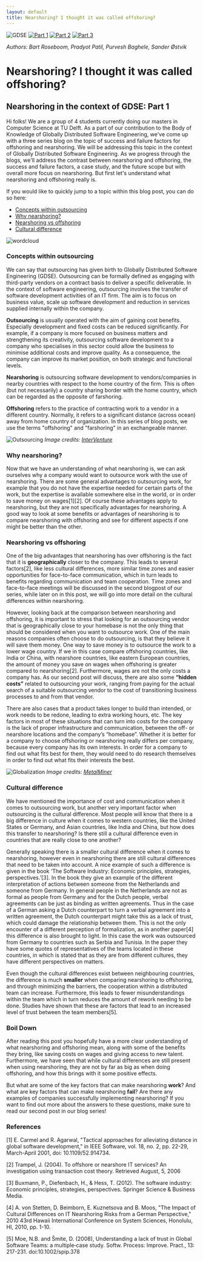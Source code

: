 ```yaml
---
layout: default
title: Nearshoring? I thought it was called offshoring?
---
```

![GDSE](https://img.shields.io/badge/GDSE-Outsourcing-brightgreen)
[![Part 1](https://img.shields.io/badge/-Part%201-red)](https://pradyot-09.github.io/GDSE2020/blog1)
[![Part 2](https://img.shields.io/badge/-Part%202-blue)](https://pradyot-09.github.io/GDSE2020/blog2)
[![Part 3](https://img.shields.io/badge/-Part%203-blue)](https://pradyot-09.github.io/GDSE2020/blog3)

*Authors: Bart Roseboom, Pradyot Patil, Purvesh Baghele, Sander Østvik*

# Nearshoring? I thought it was called offshoring?

## Nearshoring in the context of GDSE: Part 1

Hi folks! We are a group of 4 students currently doing our masters in Computer Science at TU Delft. As a part of our contribution to the Body of Knowledge of Globally Distributed Software Engineering, we've come up with a three series blog on the topic of success and failure factors for offshoring and nearshoring. We will be addressing this topic in the context of Globally Distributed Software Engineering. As we progress through the blogs, we'll address the contrast between nearshoring and offshoring, the success and failure factors, a case study, and the future scope but with overall more focus on nearshoring. But first let's understand what nearshoring and offshoring really is.

If you would like to quickly jump to a topic within this blog post, you can do so here:
* [Concepts within outsourcing](#concepts-within-outsourcing)
* [Why nearshoring?](#why-nearshoring)
* [Nearshoring vs offshoring](#nearshoring-vs-offshoring)
* [Cultural difference](#cultural-difference)

![wordcloud](images/wordcloud.png)

### Concepts within outsourcing
We can say that outsourcing has given birth to Globally Distributed Software Engineering  (GDSE). Outsourcing can be formally defined as engaging with third-party vendors on a contract basis to deliver a specific deliverable. In the context of software engineering, outsourcing involves the transfer of software development activities of an IT firm. The aim is to focus on business value, scale up software development and reduction in services supplied internally within the company. 

**Outsourcing** is usually operated with the aim of gaining cost benefits. Especially development and fixed costs can be reduced significantly. For example, if a company is more focused on business matters and strengthening its creativity, outsourcing software development to a company who specialises in this sector could allow the business to minimise additional costs and improve quality. As a consequence, the company can improve its market position, on both strategic and functional levels.

**Nearshoring** is outsourcing software development to vendors/companies in nearby countries with respect to the home country of the firm. This is often (but not necessarily) a country sharing border with the home country, which can be regarded as the opposite of farshoring.

**Offshoring** refers to the practice of contracting work to a vendor in a different country. Normally, it refers to a significant distance (across ocean) away from home country of organization. In this series of blog posts, we use the terms "offshoring" and "farshoring" in an exchangeable manner.

![Outsourcing](images/outsourcing.png)
*Image credits: [InterVenture](https://www.interventure.info/blog/offshoring-nearshoring-onshoring-outsourcing-characteristics-differences/)*

### Why nearshoring?
Now that we have an understanding of what nearshoring is, we can ask ourselves why a company would want to outsource work with the use of nearshoring. There are some general advantages to outsourcing work, for example that you do not have the expertise needed for certain parts of the work, but the expertise is available somewhere else in the world, or in order to save money on wages[1][2]. Of course these advantages apply to nearshoring, but they are not specifically advantages for nearshoring. A good way to look at some benefits or advantages of nearshoring is to compare nearshoring with offshoring and see for different aspects if one might be better than the other.
 
### Nearshoring vs offshoring
One of the big advantages that nearshoring has over offshoring is the fact that it is **geographically** closer to the company. This leads to several factors[2], like less cultural differences, more similar time zones and easier opportunities for face-to-face communication, which in turn leads to benefits regarding communication and team cooperation. Time zones and face-to-face meetings will be discussed in the second blogpost of our series, while later on in this post, we will go into more detail on the cultural differences within nearshoring. 

However, looking back at the comparison between nearshoring and offshoring, it is important to stress that looking for an outsourcing vendor that is geographically close to your homebase is not the only thing that should be considered when you want to outsource work. One of the main reasons companies often choose to do outsourcing, is that they believe it will save them money. One way to save money is to outsource the work to a lower wage country. If we in this case compare offshoring countries, like India or China, with nearshore countries, like eastern European countries, the amount of money you save on wages when offshoring is greater compared to nearshoring[2].
Furthermore, wages are not the only costs a company has. As our second post will discuss, there are also some **“hidden costs”** related to outsourcing your work, ranging from paying for the actual search of a suitable outsourcing vendor to the cost of transitioning business processes to and from that vendor.

There are also cases that a product takes longer to build than intended, or work needs to be redone, leading to extra working hours, etc. The key factors in most of these situations that can turn into costs for the company is the lack of proper infrastructure and communication, between the off- or nearshore locations and the company’s “homebase”.
Whether it is better for a company to choose offshoring or nearshoring really differs per company, because every company has its own interests. In order for a company to find out what fits best for them, they would need to do research themselves in order to find out what fits their interests the best.

![Globalization](images/globalization.jpg)
*Image credits: [MetalMiner](https://agmetalminer.com/2016/12/05/how-much-is-globalisation-to-blame-for-job-losses/)*
 
### Cultural difference
We have mentioned the importance of cost and communication when it comes to outsourcing work, but another very important factor when outsourcing is the cultural difference. Most people will know that there is a big difference in culture when it comes to western countries, like the United States or Germany, and Asian countries, like India and China, but how does this transfer to nearshoring? Is there still a cultural difference even in countries that are really close to one another?

Generally speaking there is a smaller cultural difference when it comes to nearshoring, however even in nearshoring there are still cultural differences that need to be taken into account. A nice example of such a difference is given in the book ‘The Software Industry: Economic principles, strategies, perspectives.’[3]. In the book they give an example of the different interpretation of actions between someone from the Netherlands and someone from Germany. In general people in the Netherlands are not as formal as people from Germany and for the Dutch people, verbal agreements can be just as binding as written agreements. Thus in the case of a German asking a Dutch counterpart to turn a verbal agreement into a written agreement, the Dutch counterpart might take this as a lack of trust, which could damage the relationship between them. This is not the only encounter of a different perception of formalization, as in another paper[4] this difference is also brought to light. In this case the work was outsourced from Germany to countries such as Serbia and Tunisia. In the paper they have some quotes of representatives of the teams located in these countries, in which is stated that as they are from different cultures, they have different perspectives on matters. 

Even though the cultural differences exist between neighbouring countries, the difference is much **smaller** when comparing nearshoring to offshoring, and through minimizing the barriers, the cooperation within a distributed team can increase. Furthermore, this leads to fewer misunderstandings within the team which in turn reduces the amount of rework needing to be done. Studies have shown that these are factors that lead to an increased level of trust between the team members[5].

### Boil Down
After reading this post you hopefully have a more clear understanding of what nearshoring and offshoring mean, along with some of the benefits they bring, like saving costs on wages and giving access to new talent. Furthermore, we have seen that while cultural differences are still present when using nearshoring, they are not by far as big as when doing offshoring, and how this brings with it some positive effects.

But what are some of the key factors that can make nearshoring **work**? And what are key factors that can make nearshoring **fail**? Are there any examples of companies successfully implementing nearshoring? If you want to find out more about the answers to these questions, make sure to read our second post in our blog series!


### References

[1] E. Carmel and R. Agarwal, "Tactical approaches for alleviating distance in global software development," in IEEE Software, vol. 18, no. 2, pp. 22-29, March-April 2001, doi: 10.1109/52.914734.

[2] Trampel, J. (2004). To offshore or nearshore IT services? An investigation using transaction cost theory. Retrieved August, 5, 2006

[3] Buxmann, P., Diefenbach, H., & Hess, T. (2012). The software industry: Economic principles, strategies, perspectives. Springer Science & Business Media.

[4] A. von Stetten, D. Beimborn, E. Kuznetsova and B. Moos, "The Impact of Cultural Differences on IT Nearshoring Risks from a German Perspective," 2010 43rd Hawaii International Conference on System Sciences, Honolulu, HI, 2010, pp. 1-10.

[5] Moe, N.B. and Šmite, D. (2008), Understanding a lack of trust in Global Software Teams: a multiple‐case study. Softw. Process: Improve. Pract., 13: 217-231. doi:10.1002/spip.378
